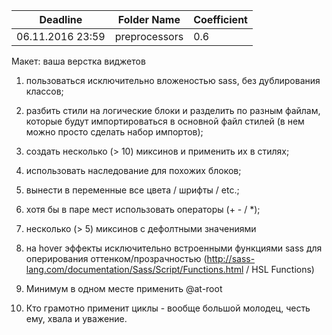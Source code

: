 ﻿| Deadline         | Folder Name   | Coefficient |
| ---------------- | ------------- | ----------- |
| 06.11.2016 23:59 | preprocessors | 0.6         |

Макет: ваша верстка виджетов

1. пользоваться исключительно вложеностью sass, без дублирования классов;

2. разбить стили на логические блоки и разделить по разным файлам, которые будут импортироваться в основной файл стилей (в нем можно просто сделать набор импортов);

3. создать несколько (> 10) миксинов и применить их в стилях;

4. использовать наследование для похожих блоков;

5. вынести в переменные все цвета / шрифты / etc.;

6. хотя бы в паре мест использовать операторы (+ - / \*);

7. несколько (> 5) миксинов с дефолтными значениями

8. на hover эффекты исключительно встроенными функциями sass для оперирования оттенком/прозрачностью (http://sass-lang.com/documentation/Sass/Script/Functions.html / HSL Functions)

9. Минимум в одном месте применить @at-root

10. Кто грамотно применит циклы - вообще большой молодец, честь ему, хвала и уважение.
